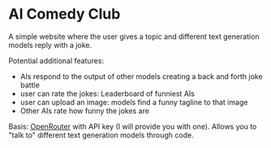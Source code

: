 # AI Comedy Club

A simple website where the user gives a topic and different text generation models reply with a joke.

Potential additional features:
- AIs respond to the output of other models creating a back and forth joke battle
- user can rate the jokes: Leaderboard of funniest AIs
- user can upload an image: models find a funny tagline to that image
- Other AIs rate how funny the jokes are

Basis: [OpenRouter](https://openrouter.ai/) with API key (I will provide you with one).
Allows you to "talk to" different text generation models through code.




